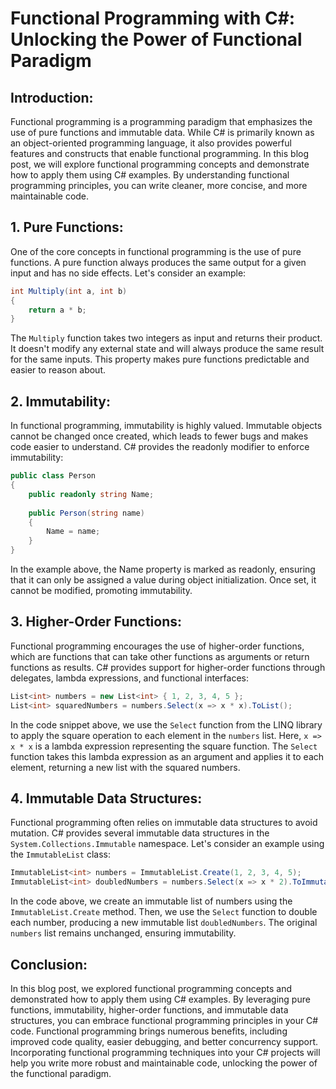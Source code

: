 # Functional Programming with C#: Unlocking the Power of Functional Paradigm

## Introduction:
Functional programming is a programming paradigm that emphasizes the use of pure functions and immutable data. While C# is primarily known as an object-oriented programming language, it also provides powerful features and constructs that enable functional programming. In this blog post, we will explore functional programming concepts and demonstrate how to apply them using C# examples. By understanding functional programming principles, you can write cleaner, more concise, and more maintainable code.

## 1. Pure Functions:
One of the core concepts in functional programming is the use of pure functions. A pure function always produces the same output for a given input and has no side effects. Let's consider an example:

```csharp
int Multiply(int a, int b)
{
    return a * b;
}
```
The `Multiply` function takes two integers as input and returns their product. It doesn't modify any external state and will always produce the same result for the same inputs. This property makes pure functions predictable and easier to reason about.

## 2. Immutability:
In functional programming, immutability is highly valued. Immutable objects cannot be changed once created, which leads to fewer bugs and makes code easier to understand. C# provides the readonly modifier to enforce immutability:

```csharp
public class Person
{
    public readonly string Name;
    
    public Person(string name)
    {
        Name = name;
    }
}
```

In the example above, the Name property is marked as readonly, ensuring that it can only be assigned a value during object initialization. Once set, it cannot be modified, promoting immutability.

## 3. Higher-Order Functions:
Functional programming encourages the use of higher-order functions, which are functions that can take other functions as arguments or return functions as results. C# provides support for higher-order functions through delegates, lambda expressions, and functional interfaces:

```csharp
List<int> numbers = new List<int> { 1, 2, 3, 4, 5 };
List<int> squaredNumbers = numbers.Select(x => x * x).ToList();
```

In the code snippet above, we use the `Select` function from the LINQ library to apply the square operation to each element in the `numbers` list. Here, `x => x * x` is a lambda expression representing the square function. The `Select` function takes this lambda expression as an argument and applies it to each element, returning a new list with the squared numbers.

## 4. Immutable Data Structures:
Functional programming often relies on immutable data structures to avoid mutation. C# provides several immutable data structures in the `System.Collections.Immutable` namespace. Let's consider an example using the `ImmutableList` class:

```csharp
ImmutableList<int> numbers = ImmutableList.Create(1, 2, 3, 4, 5);
ImmutableList<int> doubledNumbers = numbers.Select(x => x * 2).ToImmutableList();
```
In the code above, we create an immutable list of numbers using the `ImmutableList.Create` method. Then, we use the `Select` function to double each number, producing a new immutable list `doubledNumbers`. The original `numbers` list remains unchanged, ensuring immutability.

## Conclusion:
In this blog post, we explored functional programming concepts and demonstrated how to apply them using C# examples. By leveraging pure functions, immutability, higher-order functions, and immutable data structures, you can embrace functional programming principles in your C# code. Functional programming brings numerous benefits, including improved code quality, easier debugging, and better concurrency support. Incorporating functional programming techniques into your C# projects will help you write more robust and maintainable code, unlocking the power of the functional paradigm.
